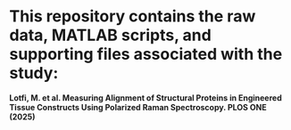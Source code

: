 # This repository contains the raw data, MATLAB scripts, and supporting files associated with the study:
**Lotfi, M. et al. Measuring Alignment of Structural Proteins in Engineered Tissue Constructs Using Polarized Raman Spectroscopy. PLOS ONE (2025)**


